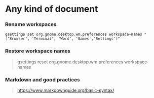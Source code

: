 Any kind of document
====================

### Rename workspaces

`gsettings set org.gnome.desktop.wm.preferences workspace-names "['Browser', 'Terminal', 'Word', 'Games','Settings']"`

### Restore workspace names

> gsettings reset org.gnome.desktop.wm.preferences workspace-names

### Markdown and good practices

> https://www.markdownguide.org/basic-syntax/
